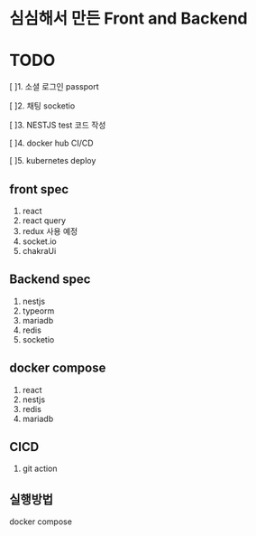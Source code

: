 # 심심해서 만든 Front and Backend


# TODO
[ ]1. 소셜 로그인 passport

[ ]2. 채팅 socketio

[ ]3. NESTJS test 코드 작성

[ ]4. docker hub CI/CD

[ ]5. kubernetes deploy




## front spec
1. react
2. react query
3. redux 사용 예정
4. socket.io 
5. chakraUi


## Backend spec
1. nestjs
2. typeorm
3. mariadb
4. redis
5. socketio


## docker compose
1. react
2. nestjs
3. redis
4. mariadb


## CICD
1. git action


## 실행방법
docker compose